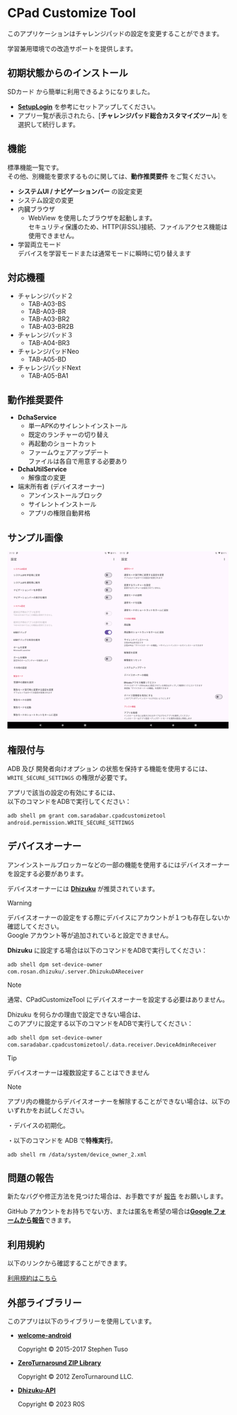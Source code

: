 # CPad Customize Tool

このアプリケーションはチャレンジパッドの設定を変更することができます。

学習兼用環境での改造サポートを提供します。

## 初期状態からのインストール

SDカード から簡単に利用できるようになりました。

+ [**SetupLogin**](https://github.com/Kobold831/SetupLogin/blob/master/docs/README.md) を参考にセットアップしてください。
+ アプリ一覧が表示されたら、\[**チャレンジパッド総合カスタマイズツール**\] を選択して続行します。

## 機能

標準機能一覧です。  
その他、別機能を要求するものに関しては、**動作推奨要件** をご覧ください。

- **システムUI / ナビゲーションバー** の設定変更
- システム設定の変更
- 内臓ブラウザ
  - WebView を使用したブラウザを起動します。  
    セキュリティ保護のため、HTTP(非SSL)接続、ファイルアクセス機能は使用できません。
- 学習両立モード  
  デバイスを学習モードまたは通常モードに瞬時に切り替えます

## 対応機種

- チャレンジパッド２
  - TAB-A03-BS
  - TAB-A03-BR
  - TAB-A03-BR2
  - TAB-A03-BR2B
- チャレンジパッド３
  - TAB-A04-BR3
- チャレンジパッドNeo
  - TAB-A05-BD
- チャレンジパッドNext
  - TAB-A05-BA1

## 動作推奨要件

- **DchaService**
  - 単一APKのサイレントインストール
  - 既定のランチャーの切り替え
  - 再起動のショートカット
  - ファームウェアアップデート  
    ファイルは各自で用意する必要あり
- **DchaUtilService**
  - 解像度の変更
- 端末所有者 (デバイスオーナー)
  - アンインストールブロック
  - サイレントインストール
  - アプリの権限自動昇格

## サンプル画像

<a href="#"><img src="images/image-02.png" height="400"></a><a href="#"><img src="images/image-01.png" height="400"></a>

## 権限付与

ADB 及び 開発者向けオプション の状態を保持する機能を使用するには、  
`WRITE_SECURE_SETTINGS` の権限が必要です。

アプリで該当の設定の有効にするには、  
以下のコマンドをADBで実行してください：

```
adb shell pm grant com.saradabar.cpadcustomizetool android.permission.WRITE_SECURE_SETTINGS
```

## デバイスオーナー

アンインストールブロッカーなどの一部の機能を使用するにはデバイスオーナーを設定する必要があります。

デバイスオーナーには [**Dhizuku**](https://github.com/iamr0s/Dhizuku) が推奨されています。

> [!WARNING]
> デバイスオーナーの設定をする際にデバイスにアカウントが１つも存在しないか確認してください。  
> Google アカウント等が追加されていると設定できません。

**Dhizuku** に設定する場合は以下のコマンドをADBで実行してください：

```
adb shell dpm set-device-owner com.rosan.dhizuku/.server.DhizukuDAReceiver
```

> [!NOTE]
> 通常、CPadCustomizeTool にデバイスオーナーを設定する必要はありません。

Dhizuku を何らかの理由で設定できない場合は、  
このアプリに設定する以下のコマンドをADBで実行してください：

```
adb shell dpm set-device-owner com.saradabar.cpadcustomizetool/.data.receiver.DeviceAdminReceiver
```

> [!TIP]
> デバイスオーナーは複数設定することはできません

> [!NOTE]
> アプリ内の機能からデバイスオーナーを解除することができない場合は、以下のいずれかをお試しください。
> 
> ・デバイスの初期化。
> 
> ・以下のコマンドを ADB で**特権実行**。
> 
> ```
> adb shell rm /data/system/device_owner_2.xml
> ```

## 問題の報告

新たなバグや修正方法を見つけた場合は、お手数ですが [報告](https://github.com/Kobold831/CPadCustomizeTool/issues/new/choose) をお願いします。

GitHub アカウントをお持ちでない方、または匿名を希望の場合は[**Google フォームから報告**](https://forms.gle/LnGuEc4GdRmwzf3GA)できます。

## 利用規約

以下のリンクから確認することができます。

[利用規約はこちら](TERMS.md)

## 外部ライブラリー

このアプリは以下のライブラリーを使用しています。

- [**welcome-android**](https://github.com/stephentuso/welcome-android)
  
  Copyright © 2015-2017 Stephen Tuso

- [**ZeroTurnaround ZIP Library**](https://github.com/zeroturnaround/zt-zip)
  
  Copyright © 2012 ZeroTurnaround LLC.

- [**Dhizuku-API**](https://github.com/iamr0s/Dhizuku-API)
  
  Copyright © 2023 R0S
